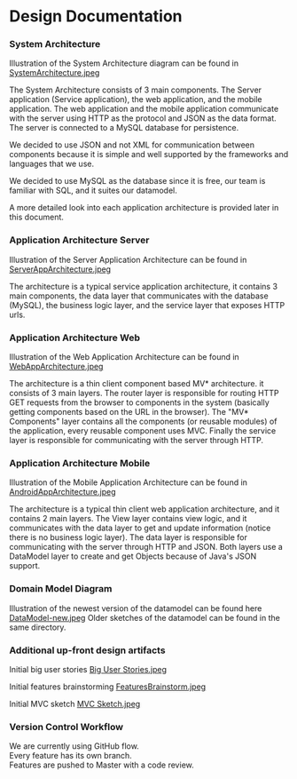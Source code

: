 
# Design Documentation

### System Architecture
Illustration of the System Architecture diagram can be found in [SystemArchitecture.jpeg](https://github.com/DimaMukhin/intern.apply/blob/master/doc/SystemArchitecture.jpeg)

The System Architecture consists of 3 main components. The Server application (Service application), the web application, and the mobile application.
The web application and the mobile application communicate with the server using HTTP as the protocol and JSON as the data format.
The server is connected to a MySQL database for persistence.

We decided to use JSON and not XML for communication between components because it is simple and well supported by the frameworks and languages that we use.

We decided to use MySQL as the database since it is free, our team is familiar with SQL, and it suites our datamodel.

A more detailed look into each application architecture is provided later in this document.

### Application Architecture Server
Illustration of the Server Application Architecture can be found in [ServerAppArchitecture.jpeg](https://github.com/DimaMukhin/intern.apply/blob/master/doc/ServerAppArchitecture.jpeg)

The architecture is a typical service application architecture, it contains 3 main components, the data layer that communicates with the database (MySQL), the business logic layer, and the service layer that exposes HTTP urls.

### Application Architecture Web

Illustration of the Web Application Architecture can be found in [WebAppArchitecture.jpeg](https://github.com/DimaMukhin/intern.apply/blob/master/doc/WebAppArchitecture.jpeg)

The architecture is a thin client component based MV* architecture. it consists of 3 main layers. The router layer is responsible for routing HTTP GET requests from the browser to components in the system (basically getting components based on the URL in the browser). The "MV* Components" layer contains all the components (or reusable modules) of the application, every reusable component uses MVC. Finally the service layer is responsible for communicating with the server through HTTP. 

### Application Architecture Mobile

Illustration of the Mobile Application Architecture can be found in [AndroidAppArchitecture.jpeg](https://github.com/DimaMukhin/intern.apply/blob/master/doc/AndroidAppArchitecture.jpeg)

The architecture is a typical thin client web application architecture, and it contains 2 main layers. The View layer contains view logic, and it communicates with the data layer to get and update information (notice there is no business logic layer). The data layer is responsible for communicating with the server through HTTP and JSON. Both layers use a DataModel layer to create and get Objects because of Java's JSON support.

### Domain Model Diagram
Illustration of the newest version of the datamodel can be found here [DataModel-new.jpeg](https://github.com/DimaMukhin/intern.apply/blob/master/doc/DataModel-new.jpeg)
Older sketches of the datamodel can be found in the same directory.

### Additional up-front design artifacts

Initial big user stories [Big User Stories.jpeg](https://github.com/DimaMukhin/intern.apply/blob/master/doc/Big%20User%20Stories.jpeg)

Initial features brainstorming [FeaturesBrainstorm.jpeg](https://github.com/DimaMukhin/intern.apply/blob/master/doc/FeaturesBrainstorm.jpeg)

Initial MVC sketch [MVC Sketch.jpeg](https://github.com/DimaMukhin/intern.apply/blob/master/doc/MVC%20Sketch.jpeg)

### Version Control Workflow

We are currently using GitHub flow.  
Every feature has its own branch.  
Features are pushed to Master with a code review.
